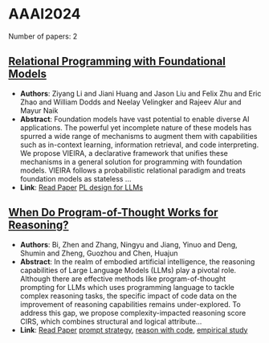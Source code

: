 # AAAI2024

Number of papers: 2

## [Relational Programming with Foundational Models](paper_2.md)
- **Authors**: Ziyang Li and Jiani Huang and Jason Liu and Felix Zhu and Eric Zhao and William Dodds and Neelay Velingker and Rajeev Alur and Mayur Naik
- **Abstract**: Foundation models have vast potential to enable diverse AI applications. The powerful yet incomplete nature of these models has spurred a wide range of mechanisms to augment them with capabilities such as in-context learning, information retrieval, and code interpreting. We propose VIEIRA, a declarative framework that unifies these mechanisms in a general solution for programming with foundation models. VIEIRA follows a probabilistic relational paradigm and treats foundation models as stateless ...
- **Link**: [Read Paper](https://doi.org/10.1609/aaai.v38i9.28934)
[PL design for LLMs](../../labels/PL_design_for_LLMs.md)

## [When Do Program-of-Thought Works for Reasoning?](paper_1.md)
- **Authors**: Bi, Zhen and Zhang, Ningyu and Jiang, Yinuo and Deng, Shumin and Zheng, Guozhou and Chen, Huajun
- **Abstract**: In the realm of embodied artificial intelligence, the reasoning capabilities of Large Language Models (LLMs) play a pivotal role. Although there are effective methods like program-of-thought prompting for LLMs which uses programming language to tackle complex reasoning tasks, the specific impact of code data on the improvement of reasoning capabilities remains under-explored. To address this gap, we propose complexity-impacted reasoning score CIRS, which combines structural and logical attribute...
- **Link**: [Read Paper](https://arxiv.org/pdf/2308.15452)
[prompt strategy](../../labels/prompt_strategy.md), [reason with code](../../labels/reason_with_code.md), [empirical study](../../labels/empirical_study.md)